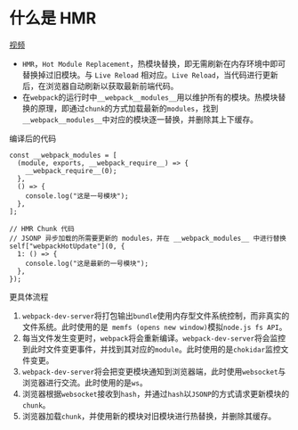 # 什么是 HMR
[视频](https://www.bilibili.com/video/BV1R341147T3)
- `` HMR ``，`` Hot Module Replacement ``，热模块替换，即无需刷新在内存环境中即可替换掉过旧模块。与 `` Live Reload `` 相对应。`` Live Reload ``，当代码进行更新后，在浏览器自动刷新以获取最新前端代码。
- 在`` webpack ``的运行时中`` __webpack__modules__ ``用以维护所有的模块。热模块替换的原理，即通过`` chunk ``的方式加载最新的`` modules ``，找到`` __webpack__modules__ ``中对应的模块逐一替换，并删除其上下缓存。
  
编译后的代码
```
const __webpack_modules = [
  (module, exports, __webpack_require__) => {
    __webpack_require__(0);
  },
  () => {
    console.log("这是一号模块");
  },
];

// HMR Chunk 代码
// JSONP 异步加载的所需要更新的 modules，并在 __webpack_modules__ 中进行替换
self["webpackHotUpdate"](0, {
  1: () => {
    console.log("这是最新的一号模块");
  },
});
```
更具体流程

1. `` webpack-dev-server ``将打包输出`` bundle ``使用内存型文件系统控制，而非真实的文件系统。此时使用的是``  memfs (opens new window) ``模拟`` node.js fs API ``。
2. 每当文件发生变更时，`` webpack ``将会重新编译。`` webpack-dev-server ``将会监控到此时文件变更事件，并找到其对应的`` module ``。此时使用的是`` chokidar ``监控文件变更。
3. `` webpack-dev-server ``将会把变更模块通知到浏览器端，此时使用`` websocket ``与浏览器进行交流。此时使用的是`` ws ``。
4. 浏览器根据`` websocket ``接收到`` hash ``，并通过`` hash ``以`` JSONP ``的方式请求更新模块的`` chunk ``。
5. 浏览器加载`` chunk ``，并使用新的模块对旧模块进行热替换，并删除其缓存。